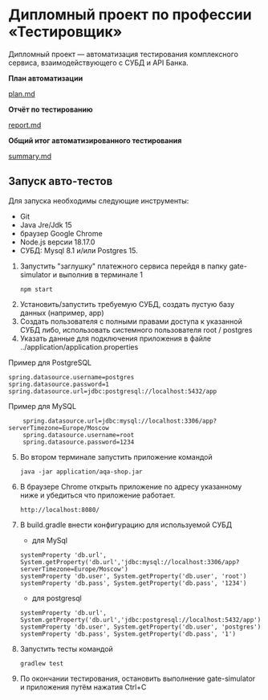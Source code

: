 # Дипломный проект по профессии «Тестировщик»
Дипломный проект — автоматизация тестирования комплексного сервиса, взаимодействующего с СУБД и API Банка.


**План автоматизации**

[plan.md](https://github.com/Kirilova2023/diplom/blob/master/documents/plan.md)

**Отчёт по тестированию**

[report.md](https://github.com/Kirilova2023/diplom/blob/master/documents/report.md)

**Общий итог автоматизированного тестирования**

[summary.md](https://github.com/Kirilova2023/diplom/blob/master/documents/summary.md)

## Запуск авто-тестов
Для запуска необходимы следующие инструменты:
* Git
* Java Jre/Jdk 15
* браузер Google Chrome
* Node.js версии 18.17.0 
* СУБД: Mysql 8.1 и/или Postgres 15.


1. Запустить "заглушку" платежного сервиса перейдя в папку gate-simulator и выполнив в терминале 1
   ````
   npm start
   ````
2. Установить/запустить требуемую СУБД, создать пустую базу данных (например, app) 
3. Создать пользователя с полными правами доступа к указанной СУБД либо, использовать системного пользователя root / postgres 
4. Указать данные для подключения приложения в файле ../application/application.properties

Пример для PostgreSQL

    
    spring.datasource.username=postgres
    spring.datasource.password=1
    spring.datasource.url=jdbc:postgresql://localhost:5432/app
    

Пример для MySQL
    
````
    spring.datasource.url=jdbc:mysql://localhost:3306/app?serverTimezone=Europe/Moscow
    spring.datasource.username=root
    spring.datasource.password=1234
   ````

5. Во втором терминале запустить приложение командой    
    ````
    java -jar application/aqa-shop.jar
    ````    

6. В браузере Chrome открыть приложение по адресу указанному ниже и убедиться что приложение работает.

    ````
    http://localhost:8080/
    ````

7. В build.gradle внести конфигурацию для используемой СУБД

    -  для MySql

    ````
    systemProperty 'db.url', System.getProperty('db.url','jdbc:mysql://localhost:3306/app?serverTimezone=Europe/Moscow')
    systemProperty 'db.user', System.getProperty('db.user', 'root')
    systemProperty 'db.pass', System.getProperty('db.pass', '1234')    
    ````

    - для postgresql

    ````
    systemProperty 'db.url', System.getProperty('db.url','jdbc:postgresql://localhost:5432/app')
    systemProperty 'db.user', System.getProperty('db.user', 'postgres')
    systemProperty 'db.pass', System.getProperty('db.pass', '1')  
    ````
8. Запустить тесты командой 
   ````
   gradlew test
   ````

9. По окончании тестирования, остановить выполнение gate-simulator и приложения путём нажатия Ctrl+C  

    